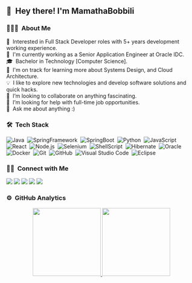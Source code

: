 ## 👋 &nbsp;Hey there! I'm MamathaBobbili

### 👨🏻‍💻 &nbsp;About Me

🧐 &nbsp;Interested in Full Stack Developer roles with 5+ years development working experience.\
💼 &nbsp;I'm currently working as a Senior Application Engineer at Oracle IDC.\
🎓 &nbsp;Bachelor in Technology [Computer Science].\
🌱 &nbsp;I'm on track for learning more about Systems Design, and Cloud Architecture.\
💡 &nbsp;I like to explore new technologies and develop software solutions and quick hacks.\
👯 &nbsp;I’m looking to collaborate on anything fascinating.\
🤔 &nbsp;I’m looking for help with full-time job opportunities.\
💬 &nbsp;Ask me about anything :)

### 🛠 &nbsp;Tech Stack

![Java](https://img.shields.io/badge/-Java-05122A?style=flat&logo=Java&logoColor=FFA518)&nbsp;
![SpringFramework](https://img.shields.io/badge/-Spring-05122A?style=flat&logo=Spring&logoColor=FFA518)&nbsp;
![SpringBoot](https://img.shields.io/badge/-SpringBoot-05122A?style=flat&logo=SpringBoot&logoColor=FFA518)&nbsp;
![Python](https://img.shields.io/badge/-Python-05122A?style=flat&logo=python)&nbsp;
![JavaScript](https://img.shields.io/badge/-JavaScript-05122A?style=flat&logo=javascript)&nbsp;
![React](https://img.shields.io/badge/-React-05122A?style=flat&logo=react)&nbsp;
![Node.js](https://img.shields.io/badge/-Node.js-05122A?style=flat&logo=node.js)&nbsp;
![Selenium](https://img.shields.io/badge/-Selenium-05122A?style=flat&logo=selenium)&nbsp;
![ShellScript](https://img.shields.io/badge/-ShellScript-05122A?style=flat&logo=shell&logoColor=FFA518)&nbsp;
![Hibernate](https://img.shields.io/badge/-Hibernate-05122A?style=flat&logo=hibernate)&nbsp;
![Oracle](https://img.shields.io/badge/-Oracle-05122A?style=flat&logo=oracle)&nbsp;
![Docker](https://img.shields.io/badge/-Docker-05122A?style=flat&logo=docker)&nbsp;
![Git](https://img.shields.io/badge/-Git-05122A?style=flat&logo=git)&nbsp;
![GitHub](https://img.shields.io/badge/-GitHub-05122A?style=flat&logo=github)&nbsp;
![Visual Studio Code](https://img.shields.io/badge/-Visual%20Studio%20Code-05122A?style=flat&logo=visual-studio-code&logoColor=007ACC)&nbsp;
![Eclipse](https://img.shields.io/badge/-Eclipse-05122A?style=flat&logo=eclipse-ide&logoColor=2C2255)


### 🤝🏻 &nbsp;Connect with Me

<p align="left">
<a href="https://www.linkedin.com/in/mamatha-bobbili-914a5019b/"><img src="https://img.shields.io/badge/-LinkedIn-0077B5?style=flat&logo=Linkedin&logoColor=white"/></a>
<a href="mailto:mamathabobbili15@gmail.com"><img src="https://img.shields.io/badge/-Gmail-D14836?style=flat&logo=Gmail&logoColor=white"/></a>
<a href="https://leetcode.com/MamathaBobbili/"><img src="https://img.shields.io/badge/-Leetcode-808080?style=flat&logo=Leetcode&logoColor=white"/></a>
<a href="https://github.com/MamathaBobbili/"><img src="https://img.shields.io/badge/-Github-171515?style=flat&logo=Github&logoColor=white"/></a>
<a href="https://medium.com/@mamathabobbili15"><img src="https://img.shields.io/badge/-Medium-0000cd?style=flat&logo=Medium&logoColor=white"/></a>
</p>


### ⚙️ &nbsp;GitHub Analytics

<p align="center">
<a href="https://github.com/MamathaBobbili">
  <img height="180em" src="https://github-readme-stats-eight-theta.vercel.app/api?username=MamathaBobbili&show_icons=true&theme=algolia&include_all_commits=true&count_private=true"/>
  <img height="180em" src="https://github-readme-stats-eight-theta.vercel.app/api/top-langs/?username=MamathaBobbili&layout=compact&langs_count=8&theme=algolia"/>
</a>
</p>
